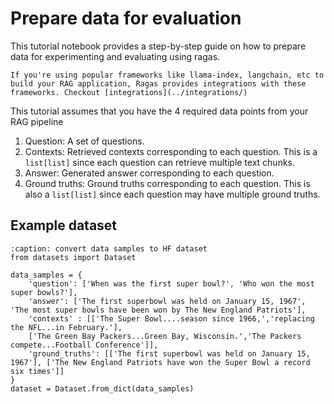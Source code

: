 # Prepare data for evaluation

This tutorial notebook provides a step-by-step guide on how to prepare data for experimenting and evaluating using ragas. 

```{note}
If you're using popular frameworks like llama-index, langchain, etc to build your RAG application, Ragas provides integrations with these frameworks. Checkout [integrations](../integrations/)
```

This tutorial assumes that you have the 4 required data points from your RAG pipeline
1. Question: A set of questions. 
2. Contexts: Retrieved contexts corresponding to each question. This is a `list[list]` since each question can retrieve multiple text chunks.
3. Answer: Generated answer corresponding to each question.
4. Ground truths: Ground truths corresponding to each question. This is also a `list[list]` since each question may have multiple ground truths. 


## Example dataset

```{code-block} python
:caption: convert data samples to HF dataset
from datasets import Dataset 

data_samples = {
    'question': ['When was the first super bowl?', 'Who won the most super bowls?'],
    'answer': ['The first superbowl was held on January 15, 1967', 'The most super bowls have been won by The New England Patriots'],
    'contexts' : [['The Super Bowl....season since 1966,','replacing the NFL...in February.'], 
    ['The Green Bay Packers...Green Bay, Wisconsin.','The Packers compete...Football Conference']],
    'ground_truths': [['The first superbowl was held on January 15, 1967'], ['The New England Patriots have won the Super Bowl a record six times']]
}
dataset = Dataset.from_dict(data_samples)
```